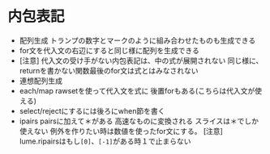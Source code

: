 # 内包表記

- 配列生成
  トランプの数字とマークのように組み合わせたものも生成できる
- for文を代入文の右辺にすると同じ様に配列を生成できる
- [注意] 代入文の受け手がない内包表記は、中の式が展開されない
  同じ様に、returnを書かない関数最後のfor文は式とはみなされない
- 連想配列生成
- each/map
  rawsetを使って代入文を式に
  後置forもある(こちらは代入文が使える)
- select/rejectにするには後ろにwhen節を書く
- ipairs pairsに加えて＊がある
  高速なものに変換される
  スライスは＊でしか使えない
  例外を作りたい時は数値を使ったfor文にする。
  [注意] lume.ripairsはもし`[0]`、`[-1]`がある時１で止まらない
